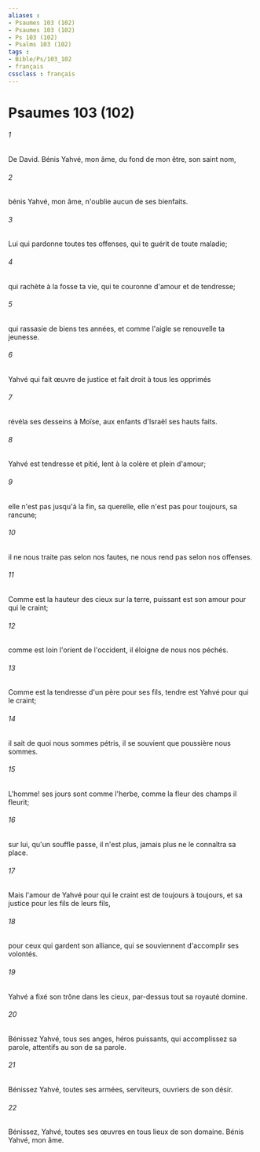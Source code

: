 ```yaml
---
aliases : 
- Psaumes 103 (102)
- Psaumes 103 (102)
- Ps 103 (102)
- Psalms 103 (102)
tags : 
- Bible/Ps/103_102
- français
cssclass : français
---
```


# Psaumes 103 (102)

###### 1
De David. Bénis Yahvé, mon âme, du fond de mon être, son saint nom,
###### 2
bénis Yahvé, mon âme, n'oublie aucun de ses bienfaits.
###### 3
Lui qui pardonne toutes tes offenses, qui te guérit de toute maladie;
###### 4
qui rachète à la fosse ta vie, qui te couronne d'amour et de tendresse;
###### 5
qui rassasie de biens tes années, et comme l'aigle se renouvelle ta jeunesse.
###### 6
Yahvé qui fait œuvre de justice et fait droit à tous les opprimés
###### 7
révéla ses desseins à Moïse, aux enfants d'Israël ses hauts faits.
###### 8
Yahvé est tendresse et pitié, lent à la colère et plein d'amour;
###### 9
elle n'est pas jusqu'à la fin, sa querelle, elle n'est pas pour toujours, sa rancune;
###### 10
il ne nous traite pas selon nos fautes, ne nous rend pas selon nos offenses.
###### 11
Comme est la hauteur des cieux sur la terre, puissant est son amour pour qui le craint;
###### 12
comme est loin l'orient de l'occident, il éloigne de nous nos péchés.
###### 13
Comme est la tendresse d'un père pour ses fils, tendre est Yahvé pour qui le craint;
###### 14
il sait de quoi nous sommes pétris, il se souvient que poussière nous sommes.
###### 15
L'homme! ses jours sont comme l'herbe, comme la fleur des champs il fleurit;
###### 16
sur lui, qu'un souffle passe, il n'est plus, jamais plus ne le connaîtra sa place.
###### 17
Mais l'amour de Yahvé pour qui le craint est de toujours à toujours, et sa justice pour les fils de leurs fils,
###### 18
pour ceux qui gardent son alliance, qui se souviennent d'accomplir ses volontés.
###### 19
Yahvé a fixé son trône dans les cieux, par-dessus tout sa royauté domine.
###### 20
Bénissez Yahvé, tous ses anges, héros puissants, qui accomplissez sa parole, attentifs au son de sa parole.
###### 21
Bénissez Yahvé, toutes ses armées, serviteurs, ouvriers de son désir.
###### 22
Bénissez, Yahvé, toutes ses œuvres en tous lieux de son domaine. Bénis Yahvé, mon âme.
